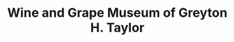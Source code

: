 ---
layout: repo
title: "Wine and Grape Museum of Greyton H. Taylor"
id: 20667
permalink: repos/20667/
---